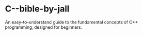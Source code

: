 # C--bible-by-jall
An easy-to-understand guide to the fundamental concepts of C++ programming, designed for beginners.
